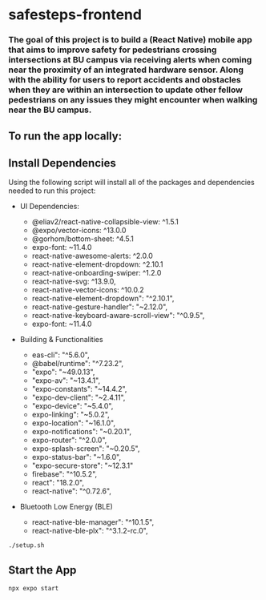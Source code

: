 # safesteps-frontend

### The goal of this project is to build a (React Native) mobile app that aims to improve safety for pedestrians crossing intersections at BU campus via receiving alerts when coming near the proximity of an integrated hardware sensor. Along with the ability for users to report accidents and obstacles when they are within an intersection to update other fellow pedestrians on any issues they might encounter when walking near the BU campus.

## To run the app locally:


## Install Dependencies
Using the following script will install all of the packages and dependencies needed to run this project:
* UI Dependencies:
  * @eliav2/react-native-collapsible-view: ^1.5.1
  * @expo/vector-icons: ^13.0.0
  * @gorhom/bottom-sheet: ^4.5.1
  * expo-font: ~11.4.0
  * react-native-awesome-alerts: ^2.0.0
  * react-native-element-dropdown: ^2.10.1
  * react-native-onboarding-swiper: ^1.2.0
  * react-native-svg: ^13.9.0,
  * react-native-vector-icons: ^10.0.2
  * react-native-element-dropdown": "^2.10.1",
  * react-native-gesture-handler": "~2.12.0",
  * react-native-keyboard-aware-scroll-view": "^0.9.5",
  * expo-font: ~11.4.0
    
* Building & Functionalities
  * eas-cli": "^5.6.0",
  * @babel/runtime": "^7.23.2",
  * "expo": "~49.0.13",
  * "expo-av": "~13.4.1",
  * "expo-constants": "~14.4.2",
  * "expo-dev-client": "~2.4.11",
  * "expo-device": "~5.4.0",
  *  expo-linking": "~5.0.2",
  *  expo-location": "~16.1.0",
  *  expo-notifications": "~0.20.1",
  *  expo-router": "^2.0.0",
  *  expo-splash-screen": "~0.20.5",
  *  expo-status-bar": "~1.6.0",
  *  "expo-secure-store": "~12.3.1"
  *  firebase": "^10.5.2",
  *  react": "18.2.0",
  *  react-native": "^0.72.6",
 
* Bluetooth Low Energy (BLE)
  * react-native-ble-manager": "^10.1.5",
  * react-native-ble-plx": "^3.1.2-rc.0",
   
    
```shell
./setup.sh
```
## Start the App

```shell
npx expo start
```
